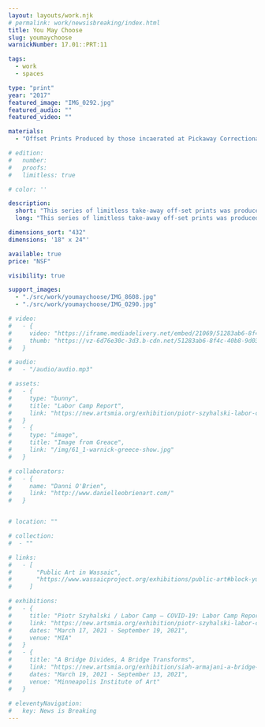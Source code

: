 ```yaml
---
layout: layouts/work.njk
# permalink: work/newsisbreaking/index.html
title: You May Choose
slug: youmaychoose
warnickNumber: 17.01::PRT:11

tags:
  - work
  - spaces

type: "print"
year: "2017"
featured_image: "IMG_0292.jpg"
featured_audio: ""
featured_video: ""

materials: 
  - "Offset Prints Produced by those incaerated at Pickaway Correctional Institution"

# edition: 
#   number: 
#   proofs: 
#   limitless: true

# color: ''

description:
  short: "This series of limitless take-away off-set prints was produced by those incarcerated at the Pickaway Correctional Institution in Orient, Ohio. The prints retain the material charge and weight of their history, and as each viewer takes a print they wrestle with the issues of our contemporary system. The prints ultimately implicate all of us in the prison industrial complex. And once we have this knowledge we must choose how one should act. "
  long: "This series of limitless take-away off-set prints was produced by those incarcerated at the Pickaway Correctional Institution in Orient, Ohio. The prints retain the material charge and weight of their history, and as each viewer takes a print they wrestle with the issues of our contemporary system. The prints ultimately implicate all of us in the prison industrial complex. And once we have this knowledge we must choose how one should act. "

dimensions_sort: "432"
dimensions: '18" x 24"'

available: true
price: "NSF"

visibility: true

support_images: 
  - "./src/work/youmaychoose/IMG_8608.jpg"
  - "./src/work/youmaychoose/IMG_0290.jpg"

# video:
#   - {
#     video: "https://iframe.mediadelivery.net/embed/21069/51283ab6-8f4c-40b8-9d03-58ac4d71df9c",
#     thumb: "https://vz-6d76e30c-3d3.b-cdn.net/51283ab6-8f4c-40b8-9d03-58ac4d71df9c/thumbnail.jpg",
#   }

# audio:
#   - "/audio/audio.mp3"

# assets: 
#   - {
#     type: "bunny",
#     title: "Labor Camp Report",
#     link: "https://new.artsmia.org/exhibition/piotr-szyhalski-labor-camp-covid-19-labor-camp-report"
#   }
#   - {
#     type: "image",
#     title: "Image from Greace",
#     link: "/img/61_1-warnick-greece-show.jpg"
#   }

# collaborators:
#   - {
#     name: "Danni O'Brien",
#     link: "http://www.danielleobrienart.com/"
#   }


# location: ""

# collection:
#  - ""

# links:
#   - [
#       "Public Art in Wassaic",
#       "https://www.wassaicproject.org/exhibitions/public-art#block-yui_3_17_2_1_1635259463800_75918",
#     ]

# exhibitions:
#   - {
#     title: "Piotr Szyhalski / Labor Camp – COVID-19: Labor Camp Report",
#     link: "https://new.artsmia.org/exhibition/piotr-szyhalski-labor-camp-covid-19-labor-camp-report",
#     dates: "March 17, 2021 - September 19, 2021",
#     venue: "MIA"
#   }
#   - {
#     title: "A Bridge Divides, A Bridge Transforms",
#     link: "https://new.artsmia.org/exhibition/siah-armajani-a-bridge-divides-a-bridge-transforms",
#     dates: "March 19, 2021 - September 13, 2021",
#     venue: "Minneapolis Institute of Art"
#   }
  
# eleventyNavigation:
#   key: News is Breaking
---
```

